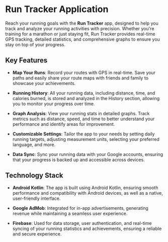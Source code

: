 # Run Tracker Application

Reach your running goals with the **Run Tracker** app, designed to help you track and analyze your running activities with precision. Whether you're training for a marathon or just staying fit, Run Tracker provides real-time GPS tracking, detailed statistics, and comprehensive graphs to ensure you stay on top of your progress.

## Key Features

- **Map Your Runs**: Record your routes with GPS in real-time. Save your paths and easily share your route maps with friends and family to showcase your achievements.
  
- **Running History**: All your running data, including distance, time, and calories burned, is stored and analyzed in the History section, allowing you to monitor your progress over time.

- **Graph Analysis**: View your running stats in detailed graphs. Track metrics such as distance, speed, and time to better understand your performance and identify areas for improvement.

- **Customizable Settings**: Tailor the app to your needs by setting daily running targets, adjusting measurement units, selecting your preferred language, and more.

- **Data Sync**: Sync your running data with your Google accounts, ensuring that your progress is backed up and accessible across devices.

## Technology Stack

- **Android Kotlin**: The app is built using Android Kotlin, ensuring smooth performance and compatibility with Android devices, as well as a native, user-friendly interface.

- **Google AdMob**: Integrated for in-app advertisements, generating revenue while maintaining a seamless user experience.

- **Firebase**: Used for data storage, user authentication, and real-time syncing of your running statistics and achievements, ensuring a reliable and secure experience.
